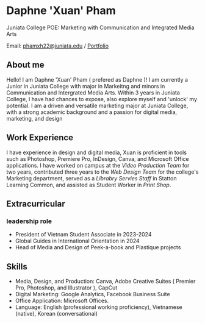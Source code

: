   # Daphne 'Xuan' Pham

Juniata College 
POE: Marketing with Communication and Integrated Media Arts 

Email: phamxh22@juniata.edu / [Portfolio](https://www.behance.net/daphnepham1003/projects)


## About me 

Hello! I am Daphne 'Xuan' Pham ( prefered as Daphne )! I am currently a Junior in Juniata College with major in Markeitng and minors in Communication and Intergrated Media Arts. Within 3 years in Juniata College, I have had chances to expose, also explore myself and 'unlock' my potential. I am a driven and versatile marketing major at Juniata College, with a strong academic background and a passion for digital media, marketing, and design

## Work Experience 

I have experience in design and digital media, Xuan is proficient in tools such as Photoshop, Premiere Pro, InDesign, Canva, and Microsoft Office applications. I have worked on campus at the _Video Production Team_ for two years, contributed three years to the _Web Design Team_ for the college's Marketing department, served as a _Librabry Servies Staff_ in Statton Learning Common, and assisted as Student Worker in _Print Shop_.

 ## Extracurricular 
 
 ### leadership role

 * President of Vietnam Student Associate in 2023-2024
 * Global Guides in International Orientation in 2024
 * Head of Media and Design of Peek-a-book and Plastique projects

## Skills 

* Media, Design, and Production: Canva, Adobe Creative Suites ( Premier Pro, Photoshop, and Illustrator ), CapCut
* Digital Marketing: Google Analytics, Facebook Business Suite
* Office Application: Microsoft Offices.
* Language: English (professional working proficiency), Vietnamese (native), Korean (conversational)
